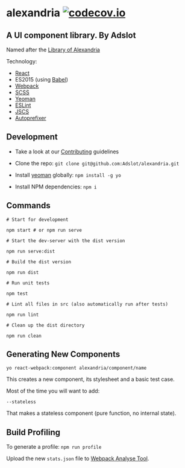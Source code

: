 alexandria [![codecov.io](https://codecov.io/github/Adslot/alexandria/coverage.svg?branch=master)](https://codecov.io/github/Adslot/alexandria?branch=master)
==========

A UI component library. By Adslot
---------------------------------

Named after the [Library of Alexandria](https://en.wikipedia.org/wiki/Library_of_Alexandria)

Technology:

- [React](http://facebook.github.io/react/)
- ES2015 (using [Babel](http://babeljs.io)\)
- [Webpack](https://github.com/webpack/webpack)
- [SCSS](http://sass-lang.com)
- [Yeoman](http://yeoman.io)
- [ESLint](http://eslint.org)
- [JSCS](http://jscs.info)
- [Autoprefixer](https://github.com/postcss/autoprefixer)

Development
-----------

- Take a look at our [Contributing](CONTRIBUTING.md) guidelines

- Clone the repo: `git clone git@github.com:Adslot/alexandria.git`

- Install [yeoman](http://yeoman.io) globally: `npm install -g yo`

- Install NPM dependencies: `npm i`

Commands
--------

```
# Start for development

npm start # or npm run serve

# Start the dev-server with the dist version

npm run serve:dist

# Build the dist version

npm run dist

# Run unit tests

npm test

# Lint all files in src (also automatically run after tests)

npm run lint

# Clean up the dist directory

npm run clean
```

Generating New Components
-------------------------

`yo react-webpack:component alexandria/component/name`

This creates a new component, its stylesheet and a basic test case.

Most of the time you will want to add:

`--stateless`

That makes a stateless component (pure function, no internal state).

Build Profiling
---------------

To generate a profile: `npm run profile`

Upload the new `stats.json` file to [Webpack Analyse Tool](http://webpack.github.io/analyse).
